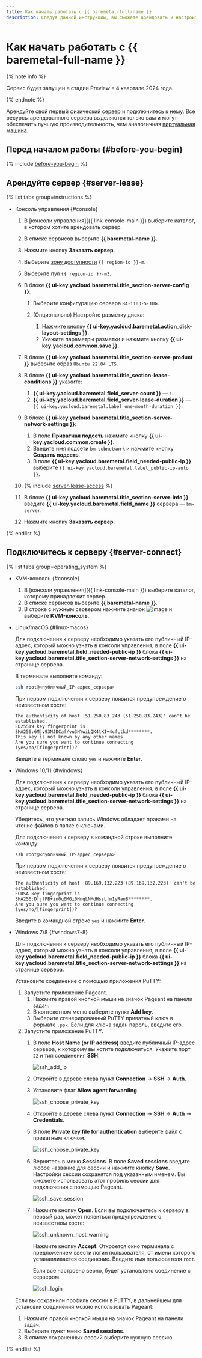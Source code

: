 ```yaml
---
title: Как начать работать с {{ baremetal-full-name }}
description: Следуя данной инструкции, вы сможете арендовать и настроить свой первый физический сервер в {{ baremetal-full-name }}.
---
```


# Как начать работать с {{ baremetal-full-name }}

{% note info %}

Сервис будет запущен в стадии Preview в 4 квартале 2024 года.

{% endnote %}

Арендуйте свой первый физический сервер и подключитесь к нему. Все ресурсы арендованного сервера выделяются только вам и могут обеспечить лучшую производительность, чем аналогичная [виртуальная машина](../glossary/vm.md).

## Перед началом работы {#before-you-begin}

{% include [before-you-begin](../_tutorials/_tutorials_includes/before-you-begin.md) %}

## Арендуйте сервер {#server-lease}

{% list tabs group=instructions %}

- Консоль управления {#console}

  1. В [консоли управления]({{ link-console-main }}) выберите каталог, в котором хотите арендовать сервер.
  1. В списке сервисов выберите **{{ baremetal-name }}**.
  1. Нажмите кнопку **Заказать сервер**.
  1. Выберите [зону доступности](../overview/concepts/geo-scope.md) `{{ region-id }}-m`.
  1. Выберите пул `{{ region-id }}-m3`.
  1. В блоке **{{ ui-key.yacloud.baremetal.title_section-server-config }}**:
  
     1. Выберите конфигурацию сервера `BA-i103-S-10G`.
     1. (Опционально) Настройте разметку диска:

        1. Нажмите кнопку **{{ ui-key.yacloud.baremetal.action_disk-layout-settings }}**.
        1. Укажите параметры разметки и нажмите кнопку **{{ ui-key.yacloud.common.save }}**.
  
  1. В блоке **{{ ui-key.yacloud.baremetal.title_section-server-product }}** выберите образ `Ubuntu 22.04 LTS`.
  1. В блоке **{{ ui-key.yacloud.baremetal.title_section-lease-conditions }}** укажите:

     1. **{{ ui-key.yacloud.baremetal.field_server-count }}** — `1`.
     1. **{{ ui-key.yacloud.baremetal.field_server-lease-duration }}** — `{{ ui-key.yacloud.baremetal.label_one-month-duration }}`.
  
  1. В блоке **{{ ui-key.yacloud.baremetal.title_section-server-network-settings }}**:

     1. В поле **Приватная подсеть** нажмите кнопку **{{ ui-key.yacloud.common.create }}**.
     1. Введите имя подсети `bm-subnetwork` и нажмите кнопку **Создать подсеть**.
     1. В поле **{{ ui-key.yacloud.baremetal.field_needed-public-ip }}** выберите `{{ ui-key.yacloud.baremetal.label_public-ip-auto }}`.
  
  1. {% include [server-lease-access](../_includes/baremetal/server-lease-access.md) %}
  1. В блоке **{{ ui-key.yacloud.baremetal.title_section-server-info }}** введите **{{ ui-key.yacloud.baremetal.field_name }}** сервера — `bm-server`.
  1. Нажмите кнопку **Заказать сервер**.

{% endlist %}

## Подключитесь к серверу {#server-connect}

{% list tabs group=operating_system %}

- KVM-консоль {#console}

  1. В [консоли управления]({{ link-console-main }}) выберите каталог, которому принадлежит сервер.
  1. В списке сервисов выберите **{{ baremetal-name }}**.
  1. В строке с нужным сервером нажмите значок ![image](../_assets/console-icons/ellipsis.svg) и выберите **KVM-консоль**.

- Linux/macOS {#linux-macos}
   
  Для подключения к серверу необходимо указать его публичный IP-адрес, который можно узнать в консоли управления, в поле **{{ ui-key.yacloud.baremetal.field_needed-public-ip }}** блока **{{ ui-key.yacloud.baremetal.title_section-server-network-settings }}** на странице сервера.

  В терминале выполните команду:

  ```bash
  ssh root@<публичный_IP-адрес_сервера>
  ```

  При первом подключении к серверу появится предупреждение о неизвестном хосте:

  ```text
  The authenticity of host '51.250.83.243 (51.250.83.243)' can't be established.
  ED25519 key fingerprint is SHA256:6Mjv93NJDCaf/vu3NYwiLQK4tKI+4cfLtkd********.
  This key is not known by any other names.
  Are you sure you want to continue connecting (yes/no/[fingerprint])?
  ```

  Введите в терминале слово `yes` и нажмите **Enter**.

- Windows 10/11 {#windows}

  Для подключения к серверу необходимо указать его публичный IP-адрес, который можно узнать в консоли управления, в поле **{{ ui-key.yacloud.baremetal.field_needed-public-ip }}** блока **{{ ui-key.yacloud.baremetal.title_section-server-network-settings }}** на странице сервера.

  Убедитесь, что учетная запись Windows обладает правами на чтение файлов в папке с ключами.

  Для подключения к серверу в командной строке выполните команду:

  ```shell
  ssh root@<публичный_IP-адрес_сервера>
  ```

  При первом подключении к серверу появится предупреждение о неизвестном хосте:

  ```text
  The authenticity of host '89.169.132.223 (89.169.132.223)' can't be established.
  ECDSA key fingerprint is SHA256:DfjfFB+in0q0MGi0HnqLNMdHssLfm1yRanB********.
  Are you sure you want to continue connecting (yes/no/[fingerprint])?
  ```

  Введите в командной строке `yes` и нажмите **Enter**.

- Windows 7/8 {#windows7-8}

  Для подключения к серверу необходимо указать его публичный IP-адрес, который можно узнать в консоли управления, в поле **{{ ui-key.yacloud.baremetal.field_needed-public-ip }}** блока **{{ ui-key.yacloud.baremetal.title_section-server-network-settings }}** на странице сервера.

  Установите соединение с помощью приложения PuTTY:

  1. Запустите приложение Pageant.
     1. Нажмите правой кнопкой мыши на значок Pageant на панели задач.
     1. В контекстном меню выберите пункт **Add key**.
     1. Выберите сгенерированный PuTTY приватный ключ в формате `.ppk`. Если для ключа задан пароль, введите его.
  1. Запустите приложение PuTTY.
     1. В поле **Host Name (or IP address)** введите публичный IP-адрес сервера, к которому вы хотите подключиться. Укажите порт `22` и тип соединения **SSH**.

        ![ssh_add_ip](../_assets/compute/ssh-putty/ssh_add_ip.png)

     1. Откройте в дереве слева пункт **Connection** → **SSH** → **Auth**.
     1. Установите флаг **Allow agent forwarding**.

        ![ssh_choose_private_key](../_assets/compute/ssh-putty/authentication_parameters.png)

     1. Откройте в дереве слева пункт **Connection** → **SSH** → **Auth** → **Credentials**.
     1. В поле **Private key file for authentication** выберите файл с приватным ключом.

        ![ssh_choose_private_key](../_assets/compute/ssh-putty/ssh_choose_private_key.png)

     1. Вернитесь в меню **Sessions**. В поле **Saved sessions** введите любое название для сессии и нажмите кнопку **Save**. Настройки сессии сохранятся под указанным именем. Вы сможете использовать этот профиль сессии для подключения с помощью Pageant.

        ![ssh_save_session](../_assets/compute/ssh-putty/ssh_save_session.png)

     1. Нажмите кнопку **Open**. Если вы подключаетесь к серверу в первый раз, может появиться предупреждение о неизвестном хосте:

        ![ssh_unknown_host_warning](../_assets/compute/ssh-putty/ssh_unknown_host_warning.png)

        Нажмите кнопку **Accept**. Откроется окно терминала с предложением ввести логин пользователя, от имени которого устанавливается соединение. Введите имя пользователя `root`.

        Если все настроено верно, будет установлено соединение с сервером.

        ![ssh_login](../_assets/compute/ssh-putty/ssh_login.png)

  Если вы сохранили профиль сессии в PuTTY, в дальнейшем для установки соединения можно использовать Pageant:

  1. Нажмите правой кнопкой мыши на значок Pageant на панели задач.
  1. Выберите пункт меню **Saved sessions**.
  1. В списке сохраненных сессий выберите нужную сессию.

{% endlist %}
